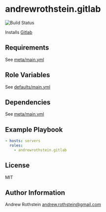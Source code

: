 andrewrothstein.gitlab
=========
![Build Status](https://github.com/andrewrothstein/ansible-gitlab/actions/workflows/build.yml/badge.svg)

Installs [Gitlab](https://gitlab.com/users/sign_in)

Requirements
------------

See [meta/main.yml](meta/main.yml)

Role Variables
--------------

See [defaults/main.yml](meta/mdefaults.yml)

Dependencies
------------

See [meta/main.yml](meta/main.yml)

Example Playbook
----------------

```yml
- hosts: servers
  roles:
    - andrewrothstein.gitlab
```

License
-------

MIT

Author Information
------------------

Andrew Rothstein <andrew.rothstein@gmail.com>
